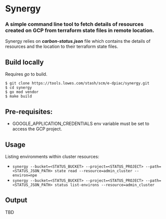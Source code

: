 # Synergy
### A simple command line tool to fetch details of resources created on GCP from terraform state files in remote location.

Synergy relies on __*carbon-status.json*__ file which contains the details of resources and the location to their terraform state files.

## Build locally
Requires _*go*_ to build.
```
$ git clone https://tools.lowes.com/stash/scm/e-dpiac/synergy.git
$ cd synergy
$ go mod vendor
$ make build
```
## Pre-requisites:
* GOOGLE_APPLICATION_CREDENTIALS env variable must be set to access the GCP project.

## Usage
Listing environments within cluster resources:
* `synergy --bucket=<STATUS_BUCKET> --project=<STATUS_PROJECT> --path=<STATUS_JSON_PATH> state read --resource=admin_cluster --environ=npe`
* `synergy --bucket=<STATUS_BUCKET> --project=<STATUS_PROJECT> --path=<STATUS_JSON_PATH> status list-environs --resource=admin_cluster`

## Output
TBD
